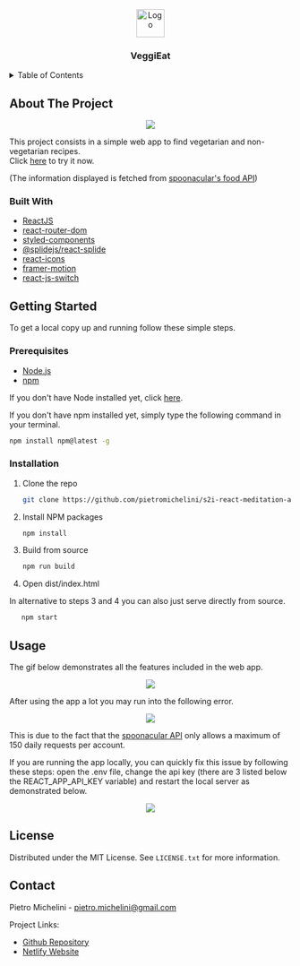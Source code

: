 <!-- PROJECT LOGO -->
<div align="center">
  <a href="https://github.com/pietromichelini/s2i-recipes-app/">
    <img src="public/favicon.ico" alt="Logo" width="50" height="50">
  </a>
<h3 align="center">VeggiEat</h3>
</div>


<!-- TABLE OF CONTENTS -->
<details>
  <summary>Table of Contents</summary>
  <ol>
    <li>
      <a href="#about-the-project">About The Project</a>
      <ul>
        <li><a href="#built-with">Built With</a></li>
      </ul>
    </li>
    <li>
      <a href="#getting-started">Getting Started</a>
      <ul>
        <li><a href="#prerequisites">Prerequisites</a></li>
        <li><a href="#installation">Installation</a></li>
      </ul>
    </li>
    <li><a href="#usage">Usage</a></li>
    <li><a href="#license">License</a></li>
    <li><a href="#contact">Contact</a></li>
  </ol>
</details>

<!-- ABOUT THE PROJECT -->
## About The Project

<p align="center"><img src="https://user-images.githubusercontent.com/95065307/196601958-88171416-0957-48c3-9b86-43eef46b5146.gif" /></p>

<p> This project consists in a simple web app to find vegetarian and non-vegetarian recipes. </br>
Click <a target="_blank" href="https://veggieat.netlify.app/">here</a> to try it now. </p> 

(The information displayed is fetched from [spoonacular's food API](https://spoonacular.com/food-api))

### Built With

* [ReactJS](https://reactjs.org/)
* [react-router-dom](https://www.npmjs.com/package/react-router-dom)
* [styled-components](https://www.npmjs.com/package/styled-components)
* [@splidejs/react-splide](https://www.npmjs.com/package/@splidejs/splide)
* [react-icons](https://www.npmjs.com/package/react-icons)
* [framer-motion](https://www.npmjs.com/package/framer-motion)
* [react-js-switch](https://www.npmjs.com/package/react-js-switch)

<!-- GETTING STARTED -->
## Getting Started

To get a local copy up and running follow these simple steps.

### Prerequisites

* [Node.js](https://nodejs.org/en/)
* [npm](https://docs.npmjs.com/downloading-and-installing-node-js-and-npm)

If you don't have Node installed yet, click [here](https://nodejs.org/en/).

If you don't have npm installed yet, simply type the following command in your terminal.

  ```sh
  npm install npm@latest -g
  ```

### Installation

1. Clone the repo

   ```sh
   git clone https://github.com/pietromichelini/s2i-react-meditation-app.git
   ```
2. Install NPM packages

   ```sh
   npm install
   ```
3. Build from source 

   ```sh
   npm run build
   ```

4. Open dist/index.html 

In alternative to steps 3 and 4 you can also just serve directly from source.
```sh
   npm start
   ```
   
## Usage

The gif below demonstrates all the features included in the web app.

<p align="center"><img src="https://user-images.githubusercontent.com/95065307/196601558-377facb1-06f2-4fff-bbdf-d20d40e2fd55.gif" /></p>

After using the app a lot you may run into the following error.

<p align="center"><img src="https://user-images.githubusercontent.com/95065307/196603252-1623edad-abcb-440b-afc8-47b011bc8eb2.gif" /></p>

This is due to the fact that the [spoonacular API](https://spoonacular.com/food-api) only allows a maximum of 150 daily requests per account.

If you are running the app locally, you can quickly fix this issue by following these steps: open the .env file, change the api key (there are 3 listed below the REACT_APP_API_KEY variable) and restart the local server as demonstrated below.

<p align="center"><img src="https://user-images.githubusercontent.com/95065307/196182027-e4fd9d42-e344-4908-a53b-6ede03f80688.gif" /></p>

<!-- LICENSE -->
## License

Distributed under the MIT License. See `LICENSE.txt` for more information.

<!-- CONTACT -->
## Contact

Pietro Michelini - pietro.michelini@gmail.com

Project Links: 
- [Github Repository](https://github.com/pietromichelini/s2i-recipes-app)
- [Netlify Website](https://veggieat.netlify.app)
